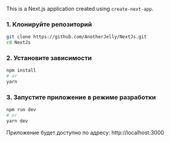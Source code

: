 This is a Next.js application created using `create-next-app`.

### 1. Клонируйте репозиторий

```bash
git clone https://github.com/AnotherJelly/NextJs.git
cd NextJs
```

### 2. Установите зависимости

```bash
npm install
# or
yarn
```

### 3. Запустите приложение в режиме разработки

```bash
npm run dev
# or
yarn dev
```

Приложение будет доступно по адресу: http://localhost:3000
